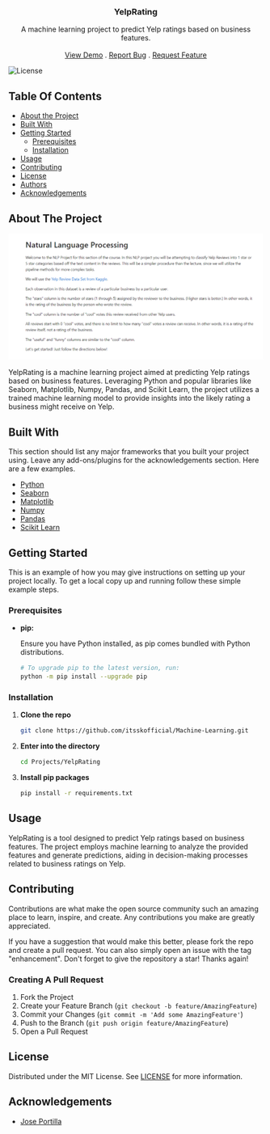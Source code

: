 <br/>
<p align="center">

  <h3 align="center">YelpRating</h3>

  <p align="center">
    A machine learning project to predict Yelp ratings based on business features.
    <br/>
    <br/>
    <a href="https://github.com/itsskofficial/Machine-Learning">View Demo</a>
    .
    <a href="https://github.com/itsskofficial/Machine-Learning/issues">Report Bug</a>
    .
    <a href="https://github.com/itsskofficial/Machine-Learning/issues">Request Feature</a>
  </p>
</p>

![License](https://img.shields.io/github/license/itsskofficial/Machine-Learning) 

## Table Of Contents

* [About the Project](#about-the-project)
* [Built With](#built-with)
* [Getting Started](#getting-started)
  * [Prerequisites](#prerequisites)
  * [Installation](#installation)
* [Usage](#usage)
* [Contributing](#contributing)
* [License](#license)
* [Authors](#authors)
* [Acknowledgements](#acknowledgements)

## About The Project

![Screen Shot](yelp-review.png)

YelpRating is a machine learning project aimed at predicting Yelp ratings based on business features. Leveraging Python and popular libraries like Seaborn, Matplotlib, Numpy, Pandas, and Scikit Learn, the project utilizes a trained machine learning model to provide insights into the likely rating a business might receive on Yelp.

## Built With

This section should list any major frameworks that you built your project using. Leave any add-ons/plugins for the acknowledgements section. Here are a few examples.

* [Python](https://python.org)
* [Seaborn](https://seaborn.pydata.org/)
* [Matplotlib](https://matplotlib.org/)
* [Numpy](https://numpy.org/)
* [Pandas](https://pandas.pydata.org/)
* [Scikit Learn](https://scikit-learn.org/)

## Getting Started

This is an example of how you may give instructions on setting up your project locally.
To get a local copy up and running follow these simple example steps.

### Prerequisites

* **pip:**
  
  Ensure you have Python installed, as pip comes bundled with Python distributions.

  ```sh
  # To upgrade pip to the latest version, run:
  python -m pip install --upgrade pip


### Installation

1. **Clone the repo**

    ```sh
    git clone https://github.com/itsskofficial/Machine-Learning.git
    ```

2. **Enter into the directory**
    ```sh
    cd Projects/YelpRating
    ```

3. **Install pip packages**

    ```sh
    pip install -r requirements.txt
    ```

## Usage

YelpRating is a tool designed to predict Yelp ratings based on business features. The project employs machine learning to analyze the provided features and generate predictions, aiding in decision-making processes related to business ratings on Yelp.

## Contributing

Contributions are what make the open source community such an amazing place to learn, inspire, and create. Any contributions you make are greatly appreciated.

If you have a suggestion that would make this better, please fork the repo and create a pull request. You can also simply open an issue with the tag "enhancement". Don't forget to give the repository a star! Thanks again!

### Creating A Pull Request

1. Fork the Project
2. Create your Feature Branch (`git checkout -b feature/AmazingFeature`)
3. Commit your Changes (`git commit -m 'Add some AmazingFeature'`)
4. Push to the Branch (`git push origin feature/AmazingFeature`)
5. Open a Pull Request

## License

Distributed under the MIT License. See [LICENSE](https://github.com/itsskofficial/Machine-Learning/blob/main/LICENSE.md) for more information.

## Acknowledgements

* [Jose Portilla](https://www.udemy.com/user/joseportilla/)
